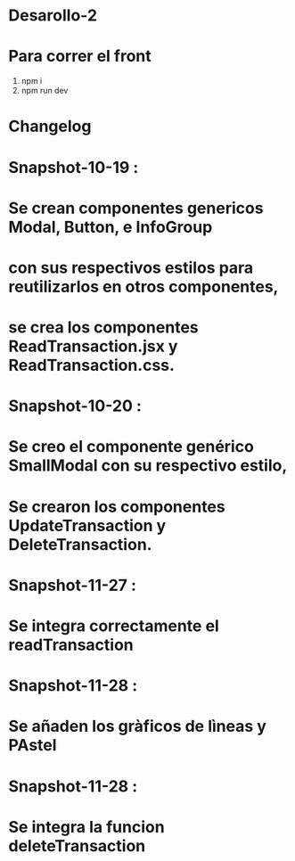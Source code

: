 # Desarollo-2
# Para correr el front
1. npm i
2. npm run dev

# Changelog

# Snapshot-10-19 :
# Se crean componentes genericos Modal, Button, e InfoGroup 
# con sus respectivos estilos para reutilizarlos en otros componentes, 
# se crea los componentes ReadTransaction.jsx y ReadTransaction.css.

# Snapshot-10-20 :
# Se creo el componente genérico SmallModal con su respectivo estilo,
# Se crearon los componentes UpdateTransaction y DeleteTransaction.

# Snapshot-11-27 :
# Se integra correctamente el readTransaction

# Snapshot-11-28 :
# Se añaden los gràficos de lìneas y PAstel

# Snapshot-11-28 :
# Se integra la funcion deleteTransaction